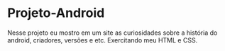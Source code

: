 # Projeto-Android
Nesse projeto eu mostro em um site as curiosidades sobre a história do android, criadores, versões e etc.
Exercitando meu HTML e CSS.
